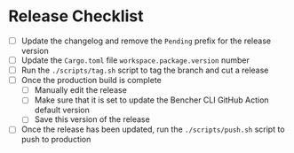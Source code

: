 # Release Checklist

- [ ] Update the changelog and remove the `Pending` prefix for the release version
- [ ] Update the `Cargo.toml` file `workspace.package.version` number
- [ ] Run the `./scripts/tag.sh` script to tag the branch and cut a release
- [ ] Once the production build is complete
  - [ ] Manually edit the release
  - [ ] Make sure that it is set to update the Bencher CLI GitHub Action default version
  - [ ] Save this version of the release
- [ ] Once the release has been updated, run the `./scripts/push.sh` script to push to production
